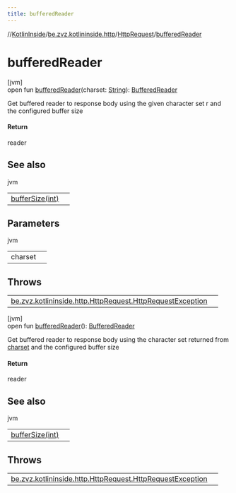 ```yaml
---
title: bufferedReader
---
```

//[KotlinInside](../../../index.html)/[be.zvz.kotlininside.http](../index.html)/[HttpRequest](index.html)/[bufferedReader](buffered-reader.html)



# bufferedReader



[jvm]\
open fun [bufferedReader](buffered-reader.html)(charset: [String](https://docs.oracle.com/javase/7/docs/api/java/lang/String.html)): [BufferedReader](https://docs.oracle.com/javase/7/docs/api/java/io/BufferedReader.html)



Get buffered reader to response body using the given character set r and the configured buffer size



#### Return



reader



## See also


jvm

| | |
|---|---|
| [bufferSize(int)](buffer-size.html) |  |



## Parameters


jvm

| | |
|---|---|
| charset |  |



## Throws


| | |
|---|---|
| [be.zvz.kotlininside.http.HttpRequest.HttpRequestException](-http-request-exception/index.html) |  |




[jvm]\
open fun [bufferedReader](buffered-reader.html)(): [BufferedReader](https://docs.oracle.com/javase/7/docs/api/java/io/BufferedReader.html)



Get buffered reader to response body using the character set returned from [charset](charset.html) and the configured buffer size



#### Return



reader



## See also


jvm

| | |
|---|---|
| [bufferSize(int)](buffer-size.html) |  |



## Throws


| | |
|---|---|
| [be.zvz.kotlininside.http.HttpRequest.HttpRequestException](-http-request-exception/index.html) |  |



